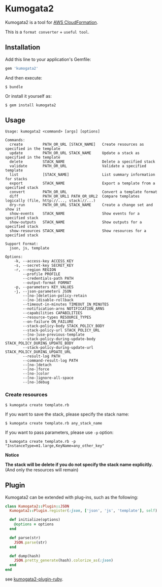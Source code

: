 # Kumogata2

Kumogata2 is a tool for [AWS CloudFormation](https://aws.amazon.com/cloudformation/).

This is a `format converter` + `useful tool`.

## Installation

Add this line to your application's Gemfile:

```ruby
gem 'kumogata2'
```

And then execute:

    $ bundle

Or install it yourself as:

    $ gem install kumogata2

## Usage

```
Usage: kumogata2 <command> [args] [options]

Commands:
  create         PATH_OR_URL [STACK_NAME]   Create resources as specified in the template
  update         PATH_OR_URL STACK_NAME     Update a stack as specified in the template
  delete         STACK_NAME                 Delete a specified stack
  validate       PATH_OR_URL                Validate a specified template
  list           [STACK_NAME]               List summary information for stacks
  export         STACK_NAME                 Export a template from a specified stack
  convert        PATH_OR_URL                Convert a template format
  diff           PATH_OR_URL1 PATH_OR_URL2  Compare templates logically (file, http://..., stack://...)
  dry-run        PATH_OR_URL STACK_NAME     Create a change set and show it
  show-events    STACK_NAME                 Show events for a specified stack
  show-outputs   STACK_NAME                 Show outputs for a specified stack
  show-resources STACK_NAME                 Show resources for a specified stack

Support Format:
  json, js, template

Options:
    -k, --access-key ACCESS_KEY
    -s, --secret-key SECRET_KEY
    -r, --region REGION
        --profile PROFILE
        --credentials-path PATH
        --output-format FORMAT
    -p, --parameters KEY_VALUES
    -j, --json-parameters JSON
        --[no-]deletion-policy-retain
        --[no-]disable-rollback
        --timeout-in-minutes TIMEOUT_IN_MINUTES
        --notification-arns NOTIFICATION_ARNS
        --capabilities CAPABILITIES
        --resource-types RESOURCE_TYPES
        --on-failure ON_FAILURE
        --stack-policy-body STACK_POLICY_BODY
        --stack-policy-url STACK_POLICY_URL
        --[no-]use-previous-template
        --stack-policy-during-update-body STACK_POLICY_DURING_UPDATE_BODY
        --stack-policy-during-update-url STACK_POLICY_DURING_UPDATE_URL
        --result-log PATH
        --command-result-log PATH
        --[no-]detach
        --[no-]force
        --[no-]color
        --[no-]ignore-all-space
        --[no-]debug
```

### Create resources

    $ kumogata create template.rb

If you want to save the stack, please specify the stack name:

    $ kumogata create template.rb any_stack_name

If you want to pass parameters, please use `-p` option:

    $ kumogata create template.rb -p "InstanceType=m1.large,KeyName=any_other_key"


**Notice**

**The stack will be delete if you do not specify the stack name explicitly.**
(And only the resources will remain)

## Plugin

Kumogata2 can be extended with plug-ins, such as the following:

```ruby
class Kumogata2::Plugin::JSON
  Kumogata2::Plugin.register(:json, ['json', 'js', 'template'], self)

  def initialize(options)
    @options = options
  end

  def parse(str)
    JSON.parse(str)
  end

  def dump(hash)
    JSON.pretty_generate(hash).colorize_as(:json)
  end
end
```

see [kumogata2-plugin-ruby](https://github.com/winebarrel/kumogata2-plugin-ruby).
